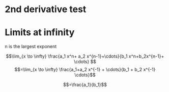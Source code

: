 
# 2nd derivative test


# Limits at infinity

n is the largest exponent

$$\lim_{x \to \infty} \frac{a_1 x^n+ a_2 x^{n-1}+\cdots}{b_1 x^n+b_2x^{n-1}+ \cdots}
$$
$$=\lim_{x \to \infty} \frac{a_1+a_2 x^{-1} + \cdots}{b_1 + b_2 x^{-1} \cdots}$$

$$=\frac{a_1}{b_1}$$


